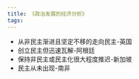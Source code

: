 ```yaml
---
title: 《政治发展的经济分析》
tags:
---
```




+ 从非民主渐进且坚定不移的走向民主-英国
+ 创立民主但迅速瓦解-阿根廷
+ 保持非民主或民主化很大程度推迟-新加坡
+ 民主从未出现-南非
